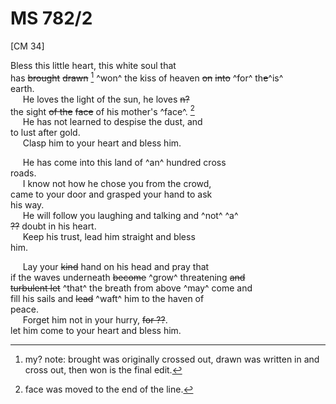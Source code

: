 # MS 782/2

[CM 34]

Bless this little heart, this white soul that \
has ~~brought~~ ~~drawn~~ [^1] ^won^ the kiss of heaven ~~on~~ ~~into~~ ^for^ th~~e~~^is^ \
earth. \
&nbsp;&nbsp;&nbsp;&nbsp;&nbsp;He loves the light of the sun, he loves ~~n?~~ \
the sight ~~of the~~ ~~face~~ of his mother's ^face^. [^2] \
&nbsp;&nbsp;&nbsp;&nbsp;&nbsp;He has not learned to despise the dust, and \
to lust after gold. \
&nbsp;&nbsp;&nbsp;&nbsp;&nbsp;Clasp him to your heart and bless him. 

&nbsp;&nbsp;&nbsp;&nbsp;&nbsp;He has come into this land of ^an^ hundred cross \
roads. \
&nbsp;&nbsp;&nbsp;&nbsp;&nbsp;I know not how he chose you from the crowd, \
came to your door and grasped your hand to ask \
his way. \
&nbsp;&nbsp;&nbsp;&nbsp;&nbsp;He will follow you laughing and talking and ^not^ ^a^ \
~~??~~ doubt in his heart. \
&nbsp;&nbsp;&nbsp;&nbsp;&nbsp;Keep his trust, lead him straight and bless \
him. 

&nbsp;&nbsp;&nbsp;&nbsp;&nbsp;Lay your ~~kind~~ hand on his head and pray that \
if the waves underneath ~~become~~ ^grow^ threatening ~~and~~ \
~~turbulent let~~ ^that^ the breath from above ^may^ come and \
fill his sails and ~~lead~~ ^waft^ him to the haven of \
peace. \
&nbsp;&nbsp;&nbsp;&nbsp;&nbsp;Forget him not in your hurry, ~~for ??~~. \
let him come to your heart and bless him. 
[^1]: my? note: brought was originally crossed out, drawn was written in and cross out, then won
is the final edit. 
[^2]: face was moved to the end of the line.
